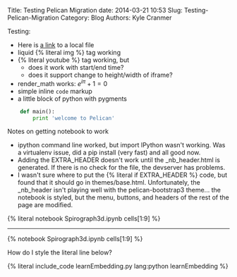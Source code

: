Title: Testing Pelican Migration
date: 2014-03-21 10:53
Slug: Testing-Pelican-Migration
Category: Blog
Authors: Kyle Cranmer

Testing:

- Here is [a link]({filename}../inspired-by-the-higgs-a-step-forward-in-open-access.md) to a local file
- liquid {% literal img %} tag working    
- {% literal youtube %} tag working, but
    - does it work with start/end time?
    - does it support change to height/width of iframe?
- render\_math works: $e^{i\pi}+1 = 0$
- simple inline `code` markup
- a little block of python with pygments

```python
    def main():
        print 'welcome to Pelican'
```

Notes on getting notebook to work

- ipython command line worked, but import IPython wasn't working. Was a virtualenv issue, did a pip install (very fast) and all good now. 
- Adding the EXTRA_HEADER doesn't work until the _nb_header.html is generated. If there is no check for the file, the devserver has problems. 
- I wasn't sure where to put the {% literal if EXTRA_HEADER %} code, but found that it should go in themes/base.html. Unfortunately, the _nb_header isn't playing well with the pelican-bootstrap3 theme... the notebook is styled, but the menu, buttons, and headers of the rest of the page are modified.


{% literal notebook Spirograph3d.ipynb cells[1:9] %}
 
 - - -

{% notebook Spirograph3d.ipynb cells[1:9] %}

How do I style the literal line below?

{% literal include_code learnEmbedding.py lang:python learnEmbedding %}

<!--

test notebook

-->